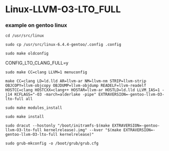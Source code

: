 # Linux-LLVM-O3-LTO_FULL

### example on gentoo linux

```
cd /usr/src/linux
```

```
sudo cp /usr/src/linux-6.4.4-gentoo/.config .config
```

```
sudo make oldconfig
```

CONFIG_LTO_CLANG_FULL=y
```
sudo make CC=clang LLVM=1 menuconfig
```

```
make CC=clang LD=ld.lld AR=llvm-ar NM=llvm-nm STRIP=llvm-strip OBJCOPY=llvm-objcopy OBJDUMP=llvm-objdump READELF=llvm-readelf HOSTCC=clang HOSTCXX=clang++ HOSTAR=llvm-ar HOSTLD=ld.lld LLVM_IAS=1 -j14 KCFLAGS="-O3 -march=alderlake -pipe" EXTRAVERSION=-gentoo-llvm-O3-lto-full all
```

```
sudo make modules_install
```

```
sudo make install
```


```
sudo dracut --hostonly "/boot/initramfs-$(make EXTRAVERSION=-gentoo-llvm-O3-lto-full kernelrelease).img" --kver "$(make EXTRAVERSION=-gentoo-llvm-O3-lto-full kernelrelease)"
```


```
sudo grub-mkconfig -o /boot/grub/grub.cfg
```
